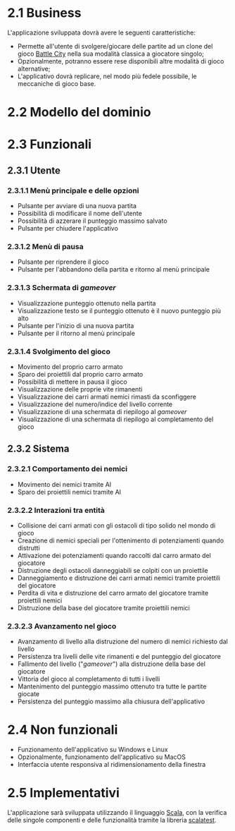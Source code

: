 # 2.1 Business
L'applicazione sviluppata dovrà avere le seguenti caratteristiche:
- Permette all'utente di svolgere/giocare delle partite ad un clone del gioco [Battle City](https://it.wikipedia.org/wiki/Battle_City) nella sua modalità classica a giocatore singolo;
- Opzionalmente, potranno essere rese disponibili altre modalità di gioco alternative;
- L'applicativo dovrà replicare, nel modo più fedele possibile, le meccaniche di gioco base.
# 2.2 Modello del dominio

# 2.3 Funzionali
## 2.3.1 Utente
### 2.3.1.1 Menù principale e delle opzioni
- Pulsante per avviare di una nuova partita
- Possibilità di modificare il nome dell'utente
- Possibilità di azzerare il punteggio massimo salvato
- Pulsante per chiudere l'applicativo
### 2.3.1.2 Menù di pausa
- Pulsante per riprendere il gioco
- Pulsante per l'abbandono della partita e ritorno al menù principale
### 2.3.1.3 Schermata di *gameover*
- Visualizzazione punteggio ottenuto nella partita
- Visualizzazione testo se il punteggio ottenuto è il nuovo punteggio più alto
- Pulsante per l'inizio di una nuova partita
- Pulsante per il ritorno al menù principale
### 2.3.1.4 Svolgimento del gioco
- Movimento del proprio carro armato
- Sparo dei proiettili dal proprio carro armato
- Possibilità di mettere in pausa il gioco
- Visualizzazione delle proprie vite rimanenti
- Visualizzazione dei carri armati nemici rimasti da sconfiggere
- Visualizzazione del numero/indice del livello corrente
- Visualizzazione di una schermata di riepilogo al *gameover*
- Visualizzazione di una schermata di riepilogo al completamento del gioco
## 2.3.2 Sistema
### 2.3.2.1 Comportamento dei nemici
- Movimento dei nemici tramite AI
- Sparo dei proiettili nemici tramite AI
### 2.3.2.2 Interazioni tra entità
- Collisione dei carri armati con gli ostacoli di tipo solido nel mondo di gioco
- Creazione di nemici speciali per l'ottenimento di potenziamenti quando distrutti
- Attivazione dei potenziamenti quando raccolti dal carro armato del giocatore
- Distruzione degli ostacoli danneggiabili se colpiti con un proiettile
- Danneggiamento e distruzione dei carri armati nemici tramite proiettili del giocatore
- Perdita di vita e distruzione del carro armato del giocatore tramite proiettili nemici
- Distruzione della base del giocatore tramite proiettili nemici
### 2.3.2.3 Avanzamento nel gioco
- Avanzamento di livello alla distruzione del numero di nemici richiesto dal livello
- Persistenza tra livelli delle vite rimanenti e del punteggio del giocatore 
- Fallimento del livello ("*gameover*") alla distruzione della base del giocatore
- Vittoria del gioco al completamento di tutti i livelli
- Mantenimento del punteggio massimo ottenuto tra tutte le partite giocate
- Persistenza del punteggio massimo alla chiusura dell'applicativo
# 2.4 Non funzionali
- Funzionamento dell'applicativo su Windows e Linux
- Opzionalmente, funzionamento dell'applicativo su MacOS
- Interfaccia utente responsiva al ridimensionamento della finestra
# 2.5 Implementativi
L'applicazione sarà sviluppata utilizzando il linguaggio [Scala](https://www.scala-lang.org/), con la verifica delle singole componenti e delle funzionalità tramite la libreria [scalatest](https://www.scalatest.org/).